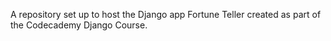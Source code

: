 A repository set up to host the Django app Fortune Teller created as part of the Codecademy Django Course.
